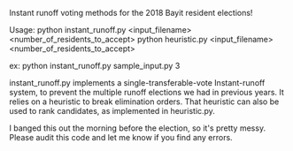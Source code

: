 Instant runoff voting methods for the 2018 Bayit resident elections!

Usage:
python instant_runoff.py <input_filename> <number_of_residents_to_accept>
python heuristic.py <input_filename> <number_of_residents_to_accept>

ex: python instant_runoff.py sample_input.py 3

instant_runoff.py implements a single-transferable-vote Instant-runoff system, to prevent the multiple runoff elections we had in previous years. It relies on a heuristic to break elimination orders. That heuristic can also be used to rank candidates, as implemented in heuristic.py. 

I banged this out the morning before the election, so it's pretty messy. Please audit this code and let me know if you find any errors.